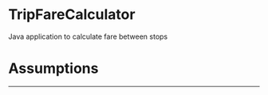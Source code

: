 # TripFareCalculator
Java application to calculate fare between stops

# Assumptions
--------------
